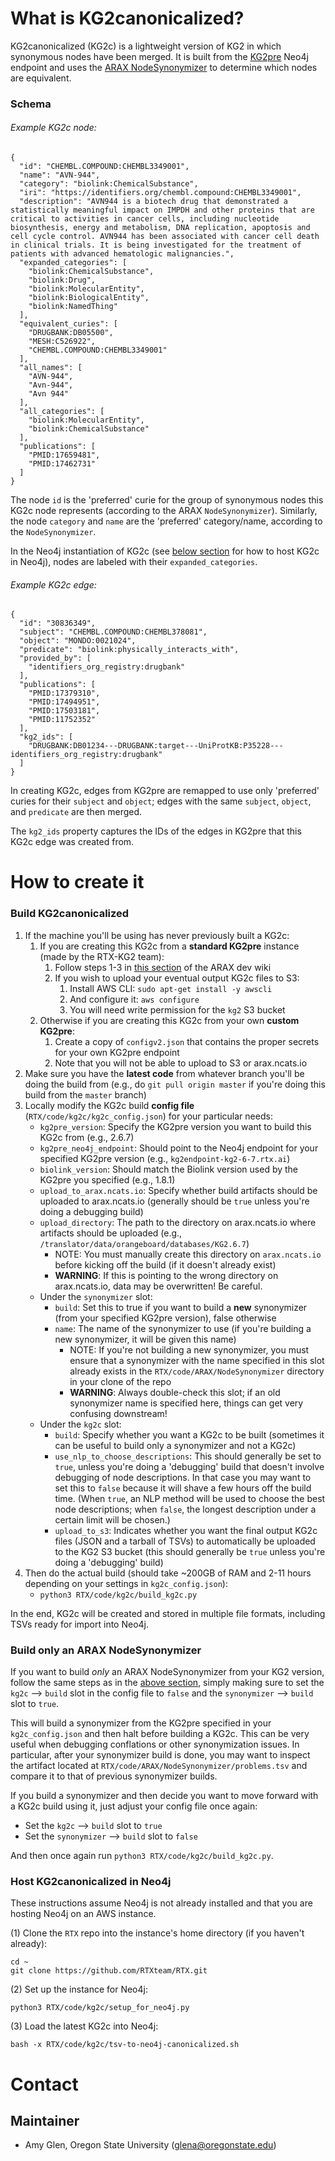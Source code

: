 # What is KG2canonicalized?

KG2canonicalized (KG2c) is a lightweight version of KG2 in which synonymous nodes have been merged. It is built from the [KG2pre](https://github.com/RTXteam/RTX-KG2) Neo4j endpoint and uses the [ARAX NodeSynonymizer](https://github.com/RTXteam/RTX/tree/master/code/ARAX/NodeSynonymizer) to determine which nodes are equivalent. 

### Schema

###### Example KG2c node:
```
{
  "id": "CHEMBL.COMPOUND:CHEMBL3349001",
  "name": "AVN-944",
  "category": "biolink:ChemicalSubstance",
  "iri": "https://identifiers.org/chembl.compound:CHEMBL3349001",
  "description": "AVN944 is a biotech drug that demonstrated a statistically meaningful impact on IMPDH and other proteins that are critical to activities in cancer cells, including nucleotide biosynthesis, energy and metabolism, DNA replication, apoptosis and cell cycle control. AVN944 has been associated with cancer cell death in clinical trials. It is being investigated for the treatment of patients with advanced hematologic malignancies.",
  "expanded_categories": [
    "biolink:ChemicalSubstance",
    "biolink:Drug",
    "biolink:MolecularEntity",
    "biolink:BiologicalEntity",
    "biolink:NamedThing"
  ],
  "equivalent_curies": [
    "DRUGBANK:DB05500",
    "MESH:C526922",
    "CHEMBL.COMPOUND:CHEMBL3349001"
  ],
  "all_names": [
    "AVN-944",
    "Avn-944",
    "Avn 944"
  ],
  "all_categories": [
    "biolink:MolecularEntity",
    "biolink:ChemicalSubstance"
  ],
  "publications": [
    "PMID:17659481",
    "PMID:17462731"
  ]
}
```
The node `id` is the 'preferred' curie for the group of synonymous nodes this KG2c node represents (according to the ARAX `NodeSynonymizer`). Similarly, the node `category` and `name` are the 'preferred' category/name, according to the `NodeSynonymizer`.

In the Neo4j instantiation of KG2c (see [below section](#host-kg2canonicalized-in-neo4j) for how to host KG2c in Neo4j), nodes are labeled with their `expanded_categories`.

###### Example KG2c edge:
```
{
  "id": "30836349",
  "subject": "CHEMBL.COMPOUND:CHEMBL378081",
  "object": "MONDO:0021024",
  "predicate": "biolink:physically_interacts_with",
  "provided_by": [
    "identifiers_org_registry:drugbank"
  ],
  "publications": [
    "PMID:17379310",
    "PMID:17494951",
    "PMID:17503181",
    "PMID:11752352"
  ],
  "kg2_ids": [
    "DRUGBANK:DB01234---DRUGBANK:target---UniProtKB:P35228---identifiers_org_registry:drugbank"
  ]
}
```
In creating KG2c, edges from KG2pre are remapped to use only 'preferred' curies for their `subject` and `object`; edges with the same `subject`, `object`, and `predicate` are then merged.

The `kg2_ids` property captures the IDs of the edges in KG2pre that this KG2c edge was created from. 

# How to create it

### Build KG2canonicalized

1. If the machine you'll be using has never previously built a KG2c:
    1. If you are creating this KG2c from a **standard KG2pre** instance (made by the RTX-KG2 team):
        1. Follow steps 1-3 in [this section](https://github.com/RTXteam/RTX/wiki/Dev-info#setting-up-for-local-dev-work-on-arax) of the ARAX dev wiki
        1. If you wish to upload your eventual output KG2c files to S3:
            1. Install AWS CLI: `sudo apt-get install -y awscli`
            1. And configure it: `aws configure`
            1. You will need write permission for the `kg2` S3 bucket
    1. Otherwise if you are creating this KG2c from your own **custom KG2pre**:
        1. Create a copy of `configv2.json` that contains the proper secrets for your own KG2pre endpoint
        1. Note that you will not be able to upload to S3 or arax.ncats.io
1. Make sure you have the **latest code** from whatever branch you'll be doing the build from (e.g., do `git pull origin master` if you're doing this build from the `master` branch)
1. Locally modify the KG2c build **config file** (`RTX/code/kg2c/kg2c_config.json`) for your particular needs:
    - `kg2pre_version`: Specify the KG2pre version you want to build this KG2c from (e.g., 2.6.7)
    - `kg2pre_neo4j_endpoint`: Should point to the Neo4j endpoint for your specified KG2pre version (e.g., `kg2endpoint-kg2-6-7.rtx.ai`)
    - `biolink_version`: Should match the Biolink version used by the KG2pre you specified (e.g., 1.8.1)
    - `upload_to_arax.ncats.io`: Specify whether build artifacts should be uploaded to arax.ncats.io (generally should be `true` unless you're doing a debugging build)
    - `upload_directory`: The path to the directory on arax.ncats.io where artifacts should be uploaded (e.g., `/translator/data/orangeboard/databases/KG2.6.7`)
        - NOTE: You must manually create this directory on `arax.ncats.io` before kicking off the build (if it doesn't already exist)
        - **WARNING**: If this is pointing to the wrong directory on arax.ncats.io, data may be overwritten! Be careful.
    - Under the `synonymizer` slot:
        - `build`: Set this to true if you want to build a **new** synonymizer (from your specified KG2pre version), false otherwise
        - `name`: The name of the synonymizer to use (if you're building a new synonymizer, it will be given this name)
            - NOTE: If you're not building a new synonymizer, you must ensure that a synonymizer with the name specified in this slot already exists in the `RTX/code/ARAX/NodeSynonymizer` directory in your clone of the repo
            - **WARNING**: Always double-check this slot; if an old synonymizer name is specified here, things can get very confusing downstream!
    - Under the `kg2c` slot:
        - `build`: Specify whether you want a KG2c to be built (sometimes it can be useful to build only a synonymizer and not a KG2c)
        - `use_nlp_to_choose_descriptions`: This should generally be set to `true`, unless you're doing a 'debugging' build that doesn't involve debugging of node descriptions. In that case you may want to set this to `false` because it will shave a few hours off the build time. (When `true`, an NLP method will be used to choose the best node descriptions; when `false`, the longest description under a certain limit will be chosen.)
        - `upload_to_s3`: Indicates whether you want the final output KG2c files (JSON and a tarball of TSVs) to automatically be uploaded to the KG2 S3 bucket (this should generally be `true` unless you're doing a 'debugging' build)
1. Then do the actual build (should take ~200GB of RAM and 2-11 hours depending on your settings in `kg2c_config.json`):
    - `python3 RTX/code/kg2c/build_kg2c.py`

In the end, KG2c will be created and stored in multiple file formats, including TSVs ready for import into Neo4j.

### Build only an ARAX NodeSynonymizer

If you want to build _only_ an ARAX NodeSynonymizer from your KG2 version, follow the same steps as in the [above section](#build-kg2canonicalized),
simply making sure to set the `kg2c` --> `build` slot in the config file to `false` and the `synonymizer` --> `build` slot to `true`.

This will build a synonymizer from the KG2pre specified in your `kg2c_config.json` and then halt before building
a KG2c. This can be very useful when debugging conflations or other synonymization issues. In particular, after your
synonymizer build is done, you may want to inspect the artifact located at `RTX/code/ARAX/NodeSynonymizer/problems.tsv`
and compare it to that of previous synonymizer builds.

If you build a synonymizer and then decide you want to move forward with a KG2c build using it, just adjust your
config file once again:
* Set the `kg2c` --> `build` slot to `true`
* Set the `synonymizer` --> `build` slot to `false`

And then once again run `python3 RTX/code/kg2c/build_kg2c.py`.

### Host KG2canonicalized in Neo4j

These instructions assume Neo4j is not already installed and that you are hosting Neo4j on an AWS instance.

(1) Clone the `RTX` repo into the instance's home directory (if you haven't already):
```
cd ~
git clone https://github.com/RTXteam/RTX.git
```

(2) Set up the instance for Neo4j:
```
python3 RTX/code/kg2c/setup_for_neo4j.py
```

(3) Load the latest KG2c into Neo4j:
```
bash -x RTX/code/kg2c/tsv-to-neo4j-canonicalized.sh
```

# Contact
## Maintainer
- Amy Glen, Oregon State University (glena@oregonstate.edu)
